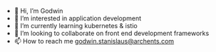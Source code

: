 - 👋 Hi, I’m Godwin
- 👀 I’m interested in application development
- 🌱 I’m currently learning kubernetes & istio
- 💞️ I’m looking to collaborate on front end development frameworks
- 📫 How to reach me godwin.stanislaus@archents.com

<!---
godwin-archents/godwin-archents is a ✨ special ✨ repository because its `README.md` (this file) appears on your GitHub profile.
You can click the Preview link to take a look at your changes.
--->
